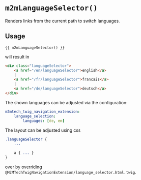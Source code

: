 # `m2mLanguageSelector()`

Renders links from the current path to switch languages.

## Usage

```twig
{{ m2mLanguageSelector() }}
```

will result in

```html
<div class="languageSelector">
    <a href="/en/languageSelector">english</a>
    |
    <a href="/fr/languageSelector">francais</a>
    |
    <a href="/de/languageSelector">deutsch</a>
</div>
```

The shown languages can be adjusted via the configuration:

```yaml
m2mtech_twig_navigation_extension:
    language_selection:
        languages: [de, en]
```

The layout can be adjusted using css

```sass
.languageSelector {
    ...
        
    a { ... }
}
```

over by overriding `@M2MTechTwigNavigationExtension/language_selector.html.twig`.
